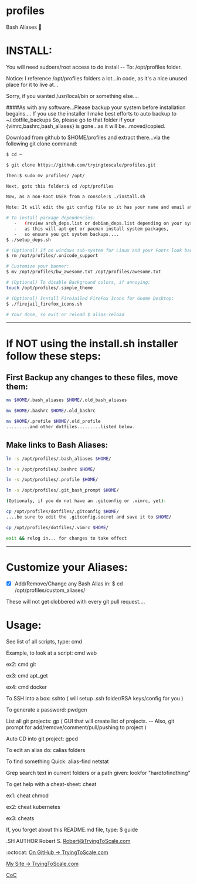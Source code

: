 # profiles
Bash Aliases :rocket:

# INSTALL:
You will need sudoers/root access to do install -- To: /opt/profiles folder.

Notice: I reference /opt/profiles folders a lot...in code, as it's a nice unused place for it to live at...

Sorry, if you wanted /usr/local/bin or something else....

####As with any software...Please backup your system before installation begains....
If you use the installer I make best efforts to auto backup to ~/.dotfile_backups
So, please go to that folder if your {vimrc,bashrc,bash_aliases} is gone...as it will be...moved/copied.

Download from github to $HOME/profiles and extract there...via the following git clone command:
```bash
$ cd ~

$ git clone https://github.com/tryingtoscale/profiles.git

Then:$ sudo mv profiles/ /opt/

Next, goto this folder:$ cd /opt/profiles

Now, as a non-Root USER from a console:$ ./install.sh

Note: It will edit the git config file so it has your name and email at this point.

# To install package dependencies: 
   -   (review arch_deps.list or debian_deps.list depending on your system)
   -   as this will apt-get or pacman install system packages, 
   -   so ensure you got system backups....
$ ./setup_deps.sh

# (Optional) If on windows sub-system for Linux and your Fonts look bad...then
$ rm /opt/profiles/.unicode_support

# Customize your banner: 
$ mv /opt/profiles/bw_awesome.txt /opt/profiles/awesome.txt

# (Optional) To disable Background colors, if annoying:
touch /opt/profiles/.simple_theme

# (Optional) Install FireJailed FireFox Icons for Gnome Desktop:
$ ./firejail_firefox_icons.sh

# Your done, so exit or reload $ alias-reload

```
---

# If NOT using the install.sh installer follow these steps:

## First Backup any changes to these files, move them:
```bash
mv $HOME/.bash_aliases $HOME/.old_bash_aliases

mv $HOME/.bashrc $HOME/.old_bashrc

mv $HOME/.profile $HOME/.old_profile
.........and other dotfiles.........listed below.
```
## Make links to Bash Aliases:
```bash
ln -s /opt/profiles/.bash_aliases $HOME/

ln -s /opt/profiles/.bashrc $HOME/

ln -s /opt/profiles/.profile $HOME/

ln -s /opt/profiles/.git_bash_prompt $HOME/

(Optionaly, if you do not have an .gitconfig or .vimrc, yet):

cp /opt/profiles/dotfiles/.gitconfig $HOME/
....be sure to edit the .gitconfig.secret and save it to $HOME/

cp /opt/profiles/dotfiles/.vimrc $HOME/

exit && relog in... for changes to take effect
```

---

# Customize your Aliases:

 - [x] Add/Remove/Change any Bash Alias in: $ cd /opt/profiles/custom_aliases/

These will not get clobbered with every git pull request....

# Usage:

See list of all scripts, type: cmd

Example, to look at a script: cmd web

ex2: cmd git

ex3: cmd apt_get

ex4: cmd docker

To SSH into a box: sshto ( will setup .ssh folder/RSA keys/config for you )

To generate a password: pwdgen

List all git projects: gp ( GUI that will create list of projects.
  -- Also, git prompt for add/remove/comment/pull/pushing to project )

Auto CD into git project: gpcd

To edit an alias do: calias folders

To find something Quick: alias-find netstat

Grep search text in current folders or a path given: lookfor "hardtofindthing" 

To get help with a cheat-sheet: cheat

ex1: cheat chmod

ex2: cheat kubernetes

ex3: cheats

If, you forget about this README.md file, type: $ guide

.SH AUTHOR
Robert S. <Robert@TryingToScale.com>

:octocat: [On GitHub -> TryingToScale.com](https://github.com/tryingtoscale)

[My Site -> TryingToScale.com](https://TryingToScale.com)

[CoC](https://github.com/tryingtoscale/profiles/blob/main/CoC/CoC.md)
